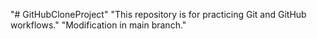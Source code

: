 "# GitHubCloneProject" 
"This repository is for practicing Git and GitHub workflows." 
"Modification in main branch." 
